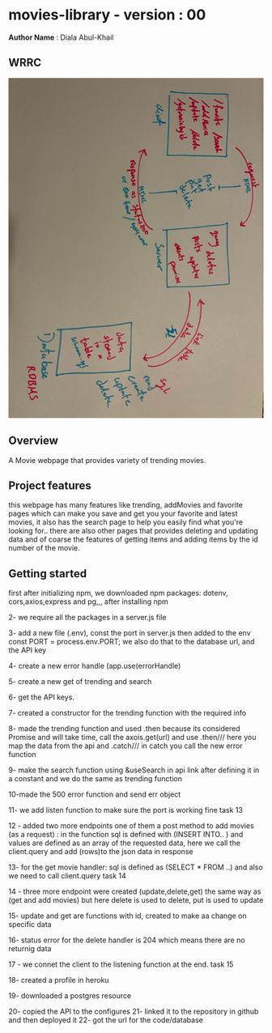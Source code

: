 # movies-library - version : 00

**Author Name** : Diala Abul-Khail

## WRRC

![wrrc](./wrrc.jpeg)




## Overview

A Movie webpage that provides variety of trending movies.

## Project features
this webpage has many features like trending, addMovies and favorite pages which can make you save and get you your favorite and latest movies, it also has the search page to help you easily find what you're looking for.. there are also other pages that provides deleting and updating data and of coarse the features of getting items and adding items by the id number of the movie.


## Getting started
 first after initializing npm, we downloaded npm packages: dotenv, cors,axios,express and pg,,, after installing npm 

 2- we require all the packages in a server.js file 

 3- add a new file (.env), const the port in server.js then added to the env const PORT = process.env.PORT; we also do that to the database url, and the API key

4- create a new error handle (app.use(errorHandle)

5- create a new get of trending and search 

6- get the API keys. 

7- created a constructor for the trending function with the required info

8- made the trending function and used .then because its considered Promise and will take time, call the axois.get(url) and use .then/// here you map the data from the api and .catch/// in catch you call the new error function 

9- make the search function using &useSearch in api link after defining it in a constant and we do the same as trending function 

10-made the 500 error function and send err object 

11- we add listen function to make sure the port is working fine task 13 

12 - added two more endpoints one of them a post method to add movies (as a request) : in the function sql is defined with (INSERT INTO.. ) and values are defined as an array of the requested data, here we call the client.query and add (rows)to the json data in response 

13- for the get movie handler: sql is defined as (SELECT * FROM ..) and also we need to call client.query task 14 

14 - three more endpoint were created (update,delete,get) the same way as (get and add movies) but here delete is used to delete, put is used to update 

15- update and get are functions with id, created to make aa change on specific data 

16- status error for the delete handler is 204 which means there are no returnig data 

17 - we connet the client to the listening function at the end. task 15 

18- created a profile in heroku 

19- downloaded a postgres resource 

20- copied the API to the configures 21- linked it to the repository in github and then deployed it 22- got the url for the code/database

